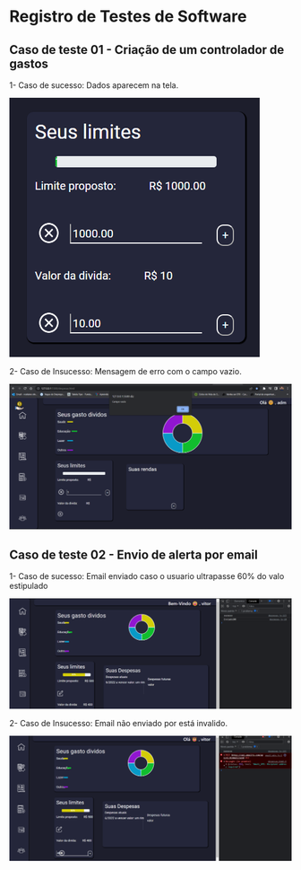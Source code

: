 # Registro de Testes de Software

## Caso de teste 01 - Criação de um controlador de gastos

1- Caso de sucesso: Dados aparecem na tela.

![Tela 7](img/caso_de_sucesso_telaDeDespesas.png)

2- Caso de Insucesso: Mensagem de erro com o campo vazio.

![Tela 8](img/caso_de_insucesso_tela_de_despesas.png)

## Caso de teste 02 - Envio de alerta por email

1- Caso de sucesso: Email enviado caso o usuario ultrapasse 60% do valo estipulado

![Tela 9](img/caso_sucesso_email_enviado.png)

2- Caso de Insucesso: Email não enviado por está invalido.

![Tela 8](img/caso_de_insucesso_email%20.png)